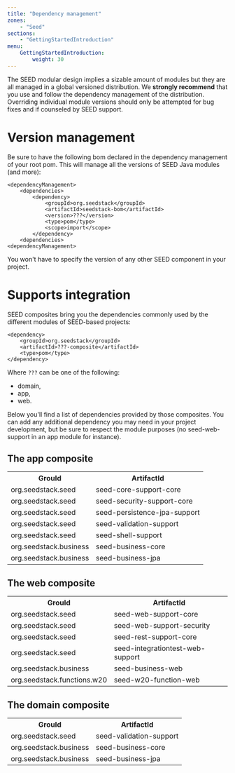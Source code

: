 ```yaml
---
title: "Dependency management"
zones:
    - "Seed"
sections:
    - "GettingStartedIntroduction"
menu:
    GettingStartedIntroduction:
        weight: 30
---
```


The SEED modular design implies a sizable amount of modules but they are all managed in a global versioned distribution.
We **strongly recommend** that you use and follow the dependency management of the distribution. Overriding individual
module versions should only be attempted for bug fixes and if counseled by SEED support.

# Version management

Be sure to have the following bom declared in the dependency management of your root
pom. This will manage all the versions of SEED Java modules (and more):

    <dependencyManagement>
        <dependencies>
            <dependency>
                <groupId>org.seedstack</groupId>
                <artifactId>seedstack-bom</artifactId>
                <version>???</version>
                <type>pom</type>
                <scope>import</scope>
            </dependency>
        <dependencies>
    <dependencyManagement>

You won't have to specify the version of any other SEED component in your project.

# Supports integration

SEED composites bring you the dependencies commonly used by the different modules of SEED-based projects:

    <dependency>
	    <groupId>org.seedstack</groupId>
		<artifactId>???-composite</artifactId>
		<type>pom</type>
	</dependency>

Where `???` can be one of the following:

- domain,
- app,
- web.

Below you'll find a list of dependencies provided by those composites. You can add any additional dependency you may need
in your project development, but be sure to respect the module purposes (no seed-web-support in an app module for instance).

## The app composite

<table class="table table-bordered table-striped">
<tr><th>GrouId</th><th>ArtifactId</th></tr>
<tr><td>org.seedstack.seed</td><td>seed-core-support-core</td></tr>
<tr><td>org.seedstack.seed</td><td>seed-security-support-core</td></tr>
<tr><td>org.seedstack.seed</td><td>seed-persistence-jpa-support</td></tr>
<tr><td>org.seedstack.seed</td><td>seed-validation-support</td></tr>
<tr><td>org.seedstack.seed</td><td>seed-shell-support</td></tr>
<tr><td>org.seedstack.business</td><td>seed-business-core</td></tr>
<tr><td>org.seedstack.business</td><td>seed-business-jpa</td></tr>
</table>

## The web composite

<table class="table table-bordered table-striped">
<tr><th>GrouId</th><th>ArtifactId</th></tr>
<tr><td>org.seedstack.seed</td><td>seed-web-support-core</td></tr>
<tr><td>org.seedstack.seed</td><td>seed-web-support-security</td></tr>
<tr><td>org.seedstack.seed</td><td>seed-rest-support-core</td></tr>
<tr><td>org.seedstack.seed</td><td>seed-integrationtest-web-support</td></tr>
<tr><td>org.seedstack.business</td><td>seed-business-web</td></tr>
<tr><td>org.seedstack.functions.w20</td><td>seed-w20-function-web</td></tr>
</table>

## The domain composite

<table class="table table-bordered table-striped">
<tr><th>GrouId</th><th>ArtifactId</th></tr>
<tr><td>org.seedstack.seed</td><td>seed-validation-support</td></tr>
<tr><td>org.seedstack.business</td><td>seed-business-core</td></tr>
<tr><td>org.seedstack.business</td><td>seed-business-jpa</td></tr>
</table>
